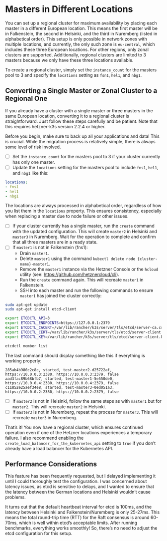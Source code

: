 # Masters in Different Locations

You can set up a regional cluster for maximum availability by placing each master in a different European location. This means the first master will be in Falkenstein, the second in Helsinki, and the third in Nuremberg (listed in alphabetical order). This setup is only possible in network zones with multiple locations, and currently, the only such zone is `eu-central`, which includes these three European locations. For other regions, only zonal clusters are supported. Additionally, regional clusters are limited to 3 masters because we only have these three locations available.

To create a regional cluster, simply set the `instance_count` for the masters pool to 3 and specify the `locations` setting as `fsn1`, `hel1`, and `nbg1`.

## Converting a Single Master or Zonal Cluster to a Regional One

If you already have a cluster with a single master or three masters in the same European location, converting it to a regional cluster is straightforward. Just follow these steps carefully and be patient. Note that this requires hetzner-k3s version 2.2.4 or higher.

Before you begin, make sure to back up all your applications and data! This is crucial. While the migration process is relatively simple, there is always some level of risk involved.

- [ ] Set the `instance_count` for the masters pool to 3 if your cluster currently has only one master.
- [ ] Update the `locations` setting for the masters pool to include `fns1`, `hel1`, and `nbg1` like this:

```yaml
locations:
- fns1
- hel1
- nbg1
```

The locations are always processed in alphabetical order, regardless of how you list them in the `locations` property. This ensures consistency, especially when replacing a master due to node failure or other issues.

- [ ] If your cluster currently has a single master, run the `create` command with the updated configuration. This will create `master2` in Helsinki and `master3` in Nuremberg. Wait for the operation to complete and confirm that all three masters are in a ready state.
- [ ] If `master1` is not in Falkenstein (fns1):
   - Drain `master1`.
   - Delete `master1` using the command `kubectl delete node {cluster-name}-master1`.
   - Remove the `master1` instance via the Hetzner Console or the `hcloud` utility (see: https://github.com/hetznercloud/cli).
   - Run the `create` command again. This will recreate `master1` in Falkenstein.
   - SSH into each master and run the following commands to ensure `master1` has joined the cluster correctly:

```bash
sudo apt-get update
sudo apt-get install etcd-client

export ETCDCTL_API=3
export ETCDCTL_ENDPOINTS=https://127.0.0.1:2379
export ETCDCTL_CACERT=/var/lib/rancher/k3s/server/tls/etcd/server-ca.crt
export ETCDCTL_CERT=/var/lib/rancher/k3s/server/tls/etcd/server-client.crt
export ETCDCTL_KEY=/var/lib/rancher/k3s/server/tls/etcd/server-client.key

etcdctl member list
```

The last command should display something like this if everything is working properly:

```
285ab4b980c2c8c, started, test-master2-d25722af, https://10.0.0.3:2380, https://10.0.0.3:2379, false
aad3fac89b68bfb7, started, test-master1-5e550de0, https://10.0.0.4:2380, https://10.0.0.4:2379, false
c11852e25aef34e8, started, test-master3-0ed051a3, https://10.0.0.2:2380, https://10.0.0.2:2379, false
```

- [ ] If `master2` is not in Helsinki, follow the same steps as with `master1` but for `master2`. This will recreate `master2` in Helsinki.
- [ ] If `master3` is not in Nuremberg, repeat the process for `master3`. This will recreate `master3` in Nuremberg.

That’s it! You now have a regional cluster, which ensures continued operation even if one of the Hetzner locations experiences a temporary failure. I also recommend enabling the `create_load_balancer_for_the_kubernetes_api` setting to `true` if you don’t already have a load balancer for the Kubernetes API.

## Performance Considerations

This feature has been frequently requested, but I delayed implementing it until I could thoroughly test the configuration. I was concerned about latency issues, as etcd is sensitive to delays, and I wanted to ensure that the latency between the German locations and Helsinki wouldn’t cause problems.

It turns out that the default heartbeat interval for etcd is 100ms, and the latency between Helsinki and Falkenstein/Nuremberg is only 25-27ms. This means the total round-trip time (RTT) for the Raft consensus is around 60-70ms, which is well within etcd’s acceptable limits. After running benchmarks, everything works smoothly! So, there’s no need to adjust the etcd configuration for this setup.
